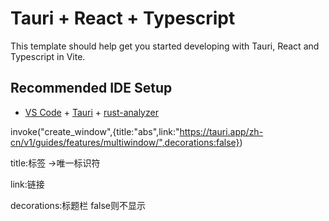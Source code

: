 # Tauri + React + Typescript

This template should help get you started developing with Tauri, React and Typescript in Vite.

## Recommended IDE Setup

- [VS Code](https://code.visualstudio.com/) + [Tauri](https://marketplace.visualstudio.com/items?itemName=tauri-apps.tauri-vscode) + [rust-analyzer](https://marketplace.visualstudio.com/items?itemName=rust-lang.rust-analyzer)

invoke("create_window",{title:"abs",link:"https://tauri.app/zh-cn/v1/guides/features/multiwindow/",decorations:false})

title:标签 ->唯一标识符

link:链接

decorations:标题栏 false则不显示
